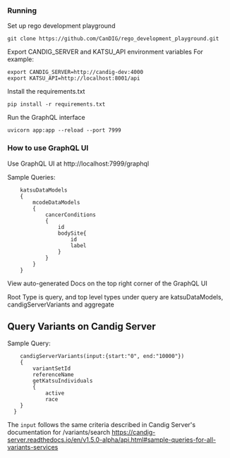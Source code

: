 ### Running

Set up rego development playground
```
git clone https://github.com/CanDIG/rego_development_playground.git
```

Export CANDIG_SERVER and KATSU_API environment variables
For example:
```
export CANDIG_SERVER=http://candig-dev:4000
export KATSU_API=http://localhost:8001/api
```

Install the requirements.txt
```
pip install -r requirements.txt
```

Run the GraphQL interface
``` 
uvicorn app:app --reload --port 7999
```

### How to use GraphQL UI
Use GraphQL UI at http://localhost:7999/graphql

Sample Queries:
```
    katsuDataModels
    {
        mcodeDataModels
        {
            cancerConditions
            {
                id
                bodySite{
                    id
                    label
                }
            }
        }
    }
```

View auto-generated Docs on the top right corner of the GraphQL UI

Root Type is query, and top level types under query are katsuDataModels, candigServerVariants and aggregate

## Query Variants on Candig Server
Sample Query:
```
    candigServerVariants(input:{start:"0", end:"10000"})
    {
        variantSetId
        referenceName
        getKatsuIndividuals
        {
            active
            race
    }
  }
```
The `input` follows the same criteria described in Candig Server's documentation for /variants/search https://candig-server.readthedocs.io/en/v1.5.0-alpha/api.html#sample-queries-for-all-variants-services